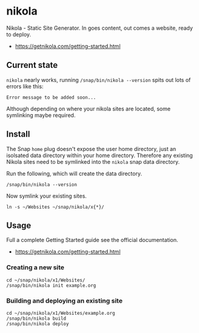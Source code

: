 # nikola

Nikola - Static Site Generator. In goes content, out comes a website, ready to 
deploy.

  * https://getnikola.com/getting-started.html

## Current state

`nikola` nearly works, running `/snap/bin/nikola --version` spits out lots of 
errors like this:

    Error message to be added soon...

Although depending on where your nikola sites are located, some symlinking 
maybe required.

## Install

The Snap `home` plug doesn't expose the user home directory, just an isolsated 
data directory within your home directory. Therefore any existing Nikola sites 
need to be symlinked into the `nikola` snap data directory.

Run the following, which will create the data directory.

    /snap/bin/nikola --version

Now symlink your existing sites.

    ln -s ~/Websites ~/snap/nikola/x{*}/

## Usage

Full a complete Getting Started guide see the official documentation.

  * https://getnikola.com/getting-started.html

### Creating a new site

    cd ~/snap/nikola/x1/Websites/
    /snap/bin/nikola init example.org

### Building and deploying an existing site

    cd ~/snap/nikola/x1/Websites/example.org
    /snap/bin/nikola build
    /snap/bin/nikola deploy
